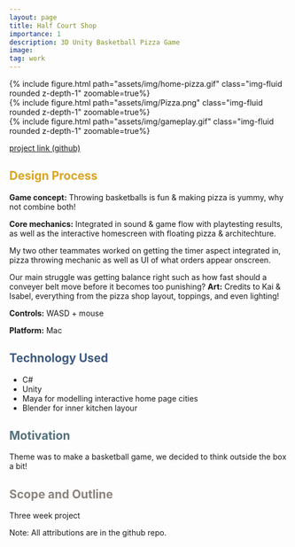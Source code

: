 ```yaml
---
layout: page
title: Half Court Shop
importance: 1
description: 3D Unity Basketball Pizza Game
image: 
tag: work
---
```



<div class="row mt-3">
<div class="col-sm mt-3 mt-md-0">
        {% include figure.html path="assets/img/home-pizza.gif" class="img-fluid rounded z-depth-1" zoomable=true%}
    </div>
    <div class="col-sm mt-3 mt-md-0">
        {% include figure.html path="assets/img/Pizza.png" class="img-fluid rounded z-depth-1" zoomable=true%}
    </div>
    <div class="col-sm mt-3 mt-md-0">
        {% include figure.html path="assets/img/gameplay.gif" class="img-fluid rounded z-depth-1" zoomable=true%}
    </div>
</div>

[project link (github)](https://github.com/ayaalsabahi/project01-GDPP)

## <span style="color: #daa520;"> Design Process </span>

**Game concept:** 
Throwing basketballs is fun & making pizza is yummy, why not combine both!

**Core mechanics:**
Integrated in sound & game flow with playtesting results, as well as the interactive homescreen with floating pizza & architechture. 

My two other teammates worked on getting the timer aspect integrated in, pizza throwing mechanic as well as UI of what orders appear onscreen.

Our main struggle was getting balance right such as how fast should a conveyer belt move before it becomes too punishing? 
**Art:**
Credits to Kai & Isabel, everything from the pizza shop layout, toppings, and even lighting!

**Controls:** 
WASD + mouse 

**Platform:** 
Mac 

## <span style="color: #3d5a80;">Technology Used</span>
- C#
- Unity
- Maya for modelling interactive home page cities 
- Blender for inner kitchen layour 

## <span style="color: #54717a;">Motivation</span>
Theme was to make a basketball game, we decided to think outside the box a bit!

## <span style="color: #8a837d;">Scope and Outline</span>
Three week project

Note: All attributions are in the github repo. 